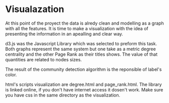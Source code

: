 # Visualazation

At this point of the proyect the data is alredy clean and modelling as a graph with all the features. It is time to make a visualization with the idea of presenting the information in an apealling and clear way.

d3.js was the Javascript Library which was selected to preform this task. Both graphs represent the same system but one take as a metric degree centrality and the other Page Rank as their titles shows. The value of that quantities are related to nodes sizes. 

The result of the community detection algorithm is the reponsible of label's color.

html's scripts visualization are degree.html and page_rank.html. The library is linked online, if you don't have internet access it dosen't work. Make sure you have css in the same directory as the visualization.
